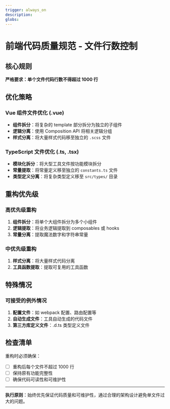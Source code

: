 ```yaml
---
trigger: always_on
description:
globs:
---
```


# 前端代码质量规范 - 文件行数控制

## 核心规则

**严格要求：单个文件代码行数不得超过 1000 行**

## 优化策略

### Vue 组件文件优化 (.vue)

- **组件拆分**：将复杂的 template 部分拆分为独立的子组件
- **逻辑分离**：使用 Composition API 将相关逻辑分组
- **样式分离**：将大量样式代码移至独立的 `.scss` 文件

### TypeScript 文件优化 (.ts, .tsx)

- **模块化拆分**：将大型工具文件按功能模块拆分
- **常量提取**：将常量定义移至独立的 `constants.ts` 文件
- **类型定义分离**：将复杂类型定义移至 `src/types/` 目录

## 重构优先级

### 高优先级重构

1. **组件拆分**：将单个大组件拆分为多个小组件
2. **逻辑提取**：将业务逻辑提取到 composables 或 hooks
3. **常量分离**：提取魔法数字和字符串常量

### 中优先级重构

1. **样式分离**：将大量样式代码分离
2. **工具函数提取**：提取可复用的工具函数

## 特殊情况

### 可接受的例外情况

1. **配置文件**：如 webpack 配置、路由配置等
2. **自动生成文件**：工具自动生成的代码文件
3. **第三方库定义文件**：.d.ts 类型定义文件

## 检查清单

重构时必须确保：

- [ ] 重构后每个文件不超过 1000 行
- [ ] 保持原有功能完整性
- [ ] 确保代码可读性和可维护性

---

**执行原则**：始终优先保证代码质量和可维护性，通过合理的架构设计避免单文件过大的问题。
